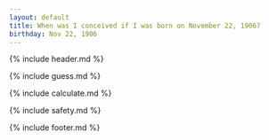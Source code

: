 ```yaml
---
layout: default
title: When was I conceived if I was born on November 22, 1906?
birthday: Nov 22, 1906
---
```


{% include header.md %}

{% include guess.md %}

{% include calculate.md %}

{% include safety.md %}

{% include footer.md %}



